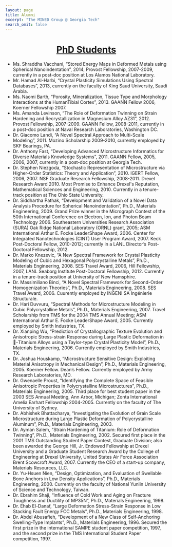 ```yaml
---
layout: page
title: Alumni
excerpt: "The MINED Group @ Georgia Tech"
search_omit: false
---
```


<h1 align="center"><u>PhD Students</u></h1>

*	Ms. Shraddha Vacchani, “Stored Energy Maps in Deformed Metals using Spherical Nanoindentation”, 2014, Provost Fellowship, 2007-2009, currently in a post-doc position at Los Alamos National Laboratory.
*	Mr. Hamad Al-Harbi, “Crystal Plasticity Simulations Using Spectral Databases”, 2013, currently on the faculty of King Saud University, Saudi Arabia.
*	Ms. Naomi Barth, “Porosity, Mineralization, Tissue Type and Morphology Interactions at the HumanTibial Cortex”, 2013. GAANN Fellow 2006, Koerner Fellowship 2007.
*	Ms. Amanda Levinson, “The Role of Deformation Twinning on Strain Hardening and Recrystallization in Magnesium Alloy AZ31”, 2012. Provost Fellowship, 2007-2009. GAANN Fellow, 2008-2011, currently in a post-doc position at Naval Research Laboratories, Washington DC.
*	Dr. Giacomo Landi, “A Novel Spectral Approach to Multi-Scale Modeling”, 2011. Mozino Scholarship 2009-2010, currently employed by SKF Bearings, PA.
*	Dr. Anthony Fast, “Developing Advanced Microstructure Informatics for Diverse Materials Knowledge Systems”, 2011. GAANN Fellow, 2005, 2006, 2007, currently in a post-doc position at Georgia Tech.
*	Dr. Stephen Niezgoda, “Stochastic Representation of Microstructure via Higher-Order Statistics: Theory and Application”, 2010. IGERT Fellow, 2006, 2007. NSF Graduate Research Fellowship, 2008-2011. Drexel Research Award 2010. Most Promise to Enhance Drexel's Reputation, Mathematical Sciences and Engineering, 2010. Currently in a tenure-track position at The Ohio State University.
*	Dr. Siddhartha Pathak, “Development and Validation of a Novel Data Analysis  Procedure for Spherical Nanoindentation”, Ph.D., Materials Engineering, 2009. Grand Prize winner in the Micrograph Contest of the 50th International Conference on Electron, Ion, and Photon Beam Technology 2006. Southeastern Universities Research Association (SURA) Oak Ridge National Laboratory (ORNL) grant, 2005; ASM International Arthur E. Focke LeaderShape Award, 2006. Center for Integrated Nanotechnologies (CINT) User Program Award, 2007. Keck Post-Doctoral Fellow, 2010-2012; currently in a LANL Director’s Post-Doctoral Fellowship, 2012.
*	Dr. Marko Knezevic, “A New Spectral Framework for Crystal Plasticity Modeling of Cubic and Hexagonal Polycrystalline Metals”, Ph.D., Materials Engineering, 2008. SES Travel Award, 2006, Hill Fellowship, 2007, LANL Seaborg Institute Post-Doctoral Fellowship, 2012. Currently in a tenure-track position at University of New Hamsphire.
*	Dr. Massimiliano Binci, “A Novel Spectral Framework for Second-Order Homogenization Theories”, Ph.D., Materials Engineering, 2008. SES Travel Award, 2006. Cuurently employed by INGENI SA Ingénierie Structurale.
*	Dr. Hari Duvvuru, “Spectral Methods for Microstructure Modeling in Cubic Polycrystalline Metals”, Ph.D., Materials Engineering, 2007. Travel Scholarship from TMS for the 2004 TMS Annual Meeting; ASM International Arthur E. Focke LeaderShape Award, 2005. Currently employed by Smith Industries, TX. 
*	Dr. Xianping Wu, “Prediction of Crystallographic Texture Evolution and Anisotropic Stress-strain Response during Large Plastic Deformation in -Titanium Alloys using a Taylor-type Crystal Plasticity Model”, Ph.D., Materials Engineering, 2006. Currently employed by Smith Industries, TX.
*	Dr. Joshua Houskamp, “Microstructure Sensitive Design: Exploiting Material Anisotropy in Mechanical Design”, Ph.D., Materials Engineering, 2005. Koerner Fellow. Dean’s Fellow. Currently employed by Army Research Laboratories, MD.
*	Dr. Gwenaelle Proust, “Identifying the Complete Space of Feasible Anisotropic Properties in Polycrystalline Microstructures”, Ph.D., Materials Engineering, 2005. Third place for best student paper in the 2003 SES Annual Meeting, Ann Arbor, Michigan; Zonta International Amelia Earhart Fellowship 2004-2005. Currently on the faculty of The University of Sydney.
*	Dr. Abhishek Bhattacharya, “Investigating the Evolution of Grain Scale Microstructure during Large Plastic Deformation of Polycrystalline Aluminum”, Ph.D., Materials Engineering, 2003.
*	Dr. Ayman Salem, “Strain Hardening of Titanium: Role of Deformation Twinning”, Ph.D., Materials Engineering, 2002. Secured first place in the 2001 TMS Outstanding Student Paper Contest, Graduate Division; also been awarded the George Hill, Jr. Endowed Fellowship at Drexel University and a Graduate Student Research Award by the College of Engineering at Drexel University, United States Air Force Association Brent Scowcroft Award, 2007. Currently the CEO of a start-up company, Materials Resources, LLC.
*	Dr. Yu-Hsuen Nien, “Design, Optimization, and Evaluation of Swellable Bone Anchors in Low Density Applications”, Ph.D., Materials Engineering, 2000. Currently on the faculty of National Yunlin University of Science and Technology, Taiwan.
*	Dr. Ebrahim Shaji, “Influence of Cold Work and Aging on Fracture Toughness and Ductility of MP35N”, Ph.D., Materials Engineering, 1998.
*	Dr. Ehab El-Danaf, “Large Deformation Stress-Strain Response in Low Stacking Fault Energy FCC Metals”, Ph.D., Materials Engineering, 1998. 
*	Dr. Abdel Abusafieh, “Development of a New Class of Self-Anchoring Swelling-Type Implants”, Ph.D., Materials Engineering, 1996. Secured the first prize in the international SAMPE student paper competition, 1997, and the second prize in the TMS International Student Paper competition, 1997. 
